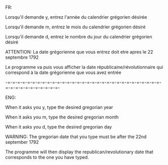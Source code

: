 FR:

Lorsqu'il demande y, entrez l'année du calendrier grégorien désirée

Lorsqu'il demande m, entrez le mois du calendrier grégorien désiré

Lorsqu'il demande d, entrez le nombre du jour du calendrier grégorien désiré

ATTENTION: La date grégorienne que vous entrez doit etre apres le 22 septembre 1792

Le programme va puis vous afficher la date républicaine/révolutionnaire qui correspond à la date grégorienne que vous avez entrée

-=-=-=-=-=-=-=-=-=-=-=-=-=-=-=-=-=-=-=-=-=-=-=-=-=-=-=-=-=-=-=-=-=-=-=-=-=-=-=-=-=-=-

ENG:

When it asks you y, type the desired gregorian year

When it asks you m, type the desired gregorian month

When it asks you d, type the desired gregorian day

WARNING: The gregorian date that you type must be after the 22nd september 1792

The programme will then display the republican/revolutionary date that corresponds to the one you have typed.